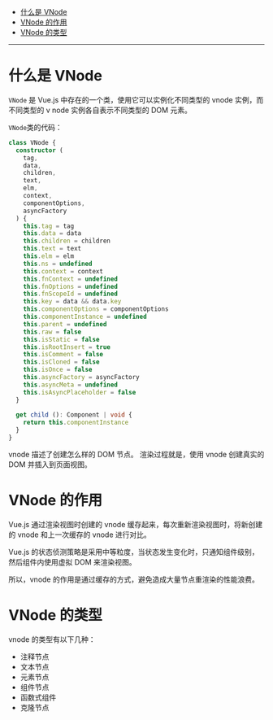 <!-- TOC -->

- [什么是 VNode](#什么是-vnode)
- [VNode 的作用](#vnode-的作用)
- [VNode 的类型](#vnode-的类型)

<!-- /TOC -->
---

# 什么是 VNode
`VNode` 是 Vue.js 中存在的一个类，使用它可以实例化不同类型的 vnode 实例，而不同类型的 v node 实例各自表示不同类型的 DOM 元素。

`VNode`类的代码：
```ts
class VNode {
  constructor (
    tag,
    data,
    children,
    text,
    elm,
    context,
    componentOptions,
    asyncFactory
  ) {
    this.tag = tag
    this.data = data
    this.children = children
    this.text = text
    this.elm = elm
    this.ns = undefined
    this.context = context
    this.fnContext = undefined
    this.fnOptions = undefined
    this.fnScopeId = undefined
    this.key = data && data.key
    this.componentOptions = componentOptions
    this.componentInstance = undefined
    this.parent = undefined
    this.raw = false
    this.isStatic = false
    this.isRootInsert = true
    this.isComment = false
    this.isCloned = false
    this.isOnce = false
    this.asyncFactory = asyncFactory
    this.asyncMeta = undefined
    this.isAsyncPlaceholder = false
  }
  
  get child (): Component | void {
    return this.componentInstance
  }
}
```

vnode 描述了创建怎么样的 DOM 节点。
渲染过程就是，使用 vnode 创建真实的 DOM 并插入到页面视图。

# VNode 的作用
Vue.js 通过渲染视图时创建的 vnode 缓存起来，每次重新渲染视图时，将新创建的 vnode 和上一次缓存的 vnode 进行对比。

Vue.js 的状态侦测策略是采用中等粒度，当状态发生变化时，只通知组件级别，然后组件内使用虚拟 DOM 来渲染视图。

所以，vnode 的作用是通过缓存的方式，避免造成大量节点重渲染的性能浪费。

# VNode 的类型
vnode 的类型有以下几种：
- 注释节点
- 文本节点
- 元素节点
- 组件节点
- 函数式组件
- 克隆节点